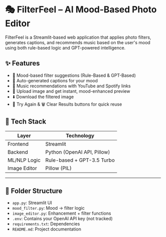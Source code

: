 # 🎭 FilterFeel – AI Mood-Based Photo Editor

FilterFeel is a Streamlit-based web application that applies photo filters, generates captions, and recommends music based on the user's mood using both rule-based logic and GPT-powered intelligence.

## ✨ Features

- 🎨 Mood-based filter suggestions (Rule-Based & GPT-Based)
- 📝 Auto-generated captions for your mood
- 🎵 Music recommendations with YouTube and Spotify links
- 📸 Upload image and get instant, mood-enhanced preview
- ⬇️ Download the filtered image
- 🔁 Try Again & 🗑️ Clear Results buttons for quick reuse

## 🧠 Tech Stack

| Layer        | Technology                 |
|-------------|-----------------------------|
| Frontend     | Streamlit                  |
| Backend      | Python (OpenAI API, Pillow)|
| ML/NLP Logic | Rule-based + GPT-3.5 Turbo |
| Image Editor | Pillow (PIL)               |

---

## 📁 Folder Structure

- `app.py`: Streamlit UI
- `mood_filter.py`: Mood → filter logic
- `image_editor.py`: Enhancement + filter functions
- `.env`: Contains your OpenAI API key (not tracked)
- `requirements.txt`: Dependencies
- `README.md`: Project documentation